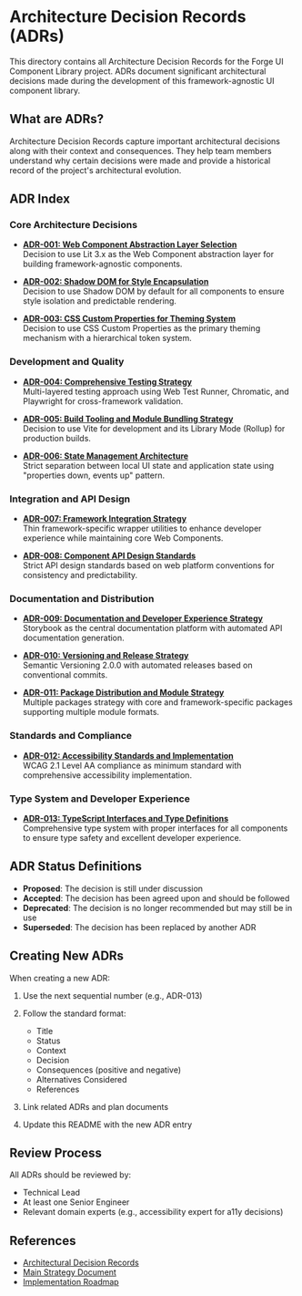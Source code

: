 # Architecture Decision Records (ADRs)

This directory contains all Architecture Decision Records for the Forge UI Component Library project. ADRs document significant architectural decisions made during the development of this framework-agnostic UI component library.

## What are ADRs?

Architecture Decision Records capture important architectural decisions along with their context and consequences. They help team members understand why certain decisions were made and provide a historical record of the project's architectural evolution.

## ADR Index

### Core Architecture Decisions

- **[ADR-001: Web Component Abstraction Layer Selection](./ADR-001-web-components-abstraction.md)**  
  Decision to use Lit 3.x as the Web Component abstraction layer for building framework-agnostic components.

- **[ADR-002: Shadow DOM for Style Encapsulation](./ADR-002-shadow-dom-encapsulation.md)**  
  Decision to use Shadow DOM by default for all components to ensure style isolation and predictable rendering.

- **[ADR-003: CSS Custom Properties for Theming System](./ADR-003-css-custom-properties-theming.md)**  
  Decision to use CSS Custom Properties as the primary theming mechanism with a hierarchical token system.

### Development and Quality

- **[ADR-004: Comprehensive Testing Strategy](./ADR-004-testing-strategy.md)**  
  Multi-layered testing approach using Web Test Runner, Chromatic, and Playwright for cross-framework validation.

- **[ADR-005: Build Tooling and Module Bundling Strategy](./ADR-005-build-tooling.md)**  
  Decision to use Vite for development and its Library Mode (Rollup) for production builds.

- **[ADR-006: State Management Architecture](./ADR-006-state-management.md)**  
  Strict separation between local UI state and application state using "properties down, events up" pattern.

### Integration and API Design

- **[ADR-007: Framework Integration Strategy](./ADR-007-framework-integration.md)**  
  Thin framework-specific wrapper utilities to enhance developer experience while maintaining core Web Components.

- **[ADR-008: Component API Design Standards](./ADR-008-component-api-design.md)**  
  Strict API design standards based on web platform conventions for consistency and predictability.

### Documentation and Distribution

- **[ADR-009: Documentation and Developer Experience Strategy](./ADR-009-documentation-strategy.md)**  
  Storybook as the central documentation platform with automated API documentation generation.

- **[ADR-010: Versioning and Release Strategy](./ADR-010-versioning-release.md)**  
  Semantic Versioning 2.0.0 with automated releases based on conventional commits.

- **[ADR-011: Package Distribution and Module Strategy](./ADR-011-package-distribution.md)**  
  Multiple packages strategy with core and framework-specific packages supporting multiple module formats.

### Standards and Compliance

- **[ADR-012: Accessibility Standards and Implementation](./ADR-012-accessibility-standards.md)**  
  WCAG 2.1 Level AA compliance as minimum standard with comprehensive accessibility implementation.

### Type System and Developer Experience

- **[ADR-013: TypeScript Interfaces and Type Definitions](./ADR-013-typescript-interfaces.md)**  
  Comprehensive type system with proper interfaces for all components to ensure type safety and excellent developer experience.

## ADR Status Definitions

- **Proposed**: The decision is still under discussion
- **Accepted**: The decision has been agreed upon and should be followed
- **Deprecated**: The decision is no longer recommended but may still be in use
- **Superseded**: The decision has been replaced by another ADR

## Creating New ADRs

When creating a new ADR:

1. Use the next sequential number (e.g., ADR-013)
2. Follow the standard format:
   - Title
   - Status
   - Context
   - Decision
   - Consequences (positive and negative)
   - Alternatives Considered
   - References

3. Link related ADRs and plan documents
4. Update this README with the new ADR entry

## Review Process

All ADRs should be reviewed by:
- Technical Lead
- At least one Senior Engineer
- Relevant domain experts (e.g., accessibility expert for a11y decisions)

## References

- [Architectural Decision Records](https://adr.github.io/)
- [Main Strategy Document](/plans/main.md)
- [Implementation Roadmap](/plans/implementation-roadmap.md)